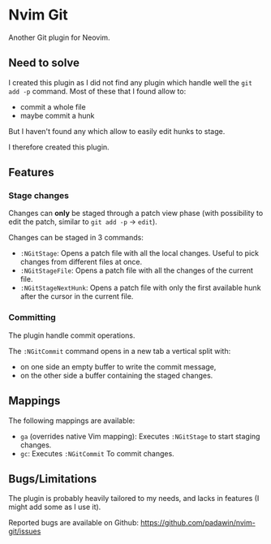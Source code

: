 # Nvim Git

Another Git plugin for Neovim.

## Need to solve

I created this plugin as I did not find any plugin which handle well the `git
add -p` command. Most of these that I found allow to:
- commit a whole file
- maybe commit a hunk

But I haven't found any which allow to easily edit hunks to stage.

I therefore created this plugin.

## Features

### Stage changes

Changes can **only** be staged through a patch view phase (with possibility to
edit the patch, similar to `git add -p` -> `edit`).

Changes can be staged in 3 commands:

- `:NGitStage`: Opens a patch file with all the local changes. Useful to pick
  changes from different files at once.
- `:NGitStageFile`: Opens a patch file with all the changes of the current file.
- `:NGitStageNextHunk`: Opens a patch file with only the first available hunk after
  the cursor in the current file.

### Committing

The plugin handle commit operations.

The `:NGitCommit` command opens in a new tab a vertical split with:
- on one side an empty buffer to write the commit message,
- on the other side a buffer containing the staged changes.

## Mappings

The following mappings are available:

- `ga` (overrides native Vim mapping): Executes `:NGitStage` to start staging changes.
- `gc`: Executes `:NGitCommit` To commit changes.

## Bugs/Limitations

The plugin is probably heavily tailored to my needs, and lacks in features (I
might add some as I use it).

Reported bugs are available on Github: https://github.com/padawin/nvim-git/issues
